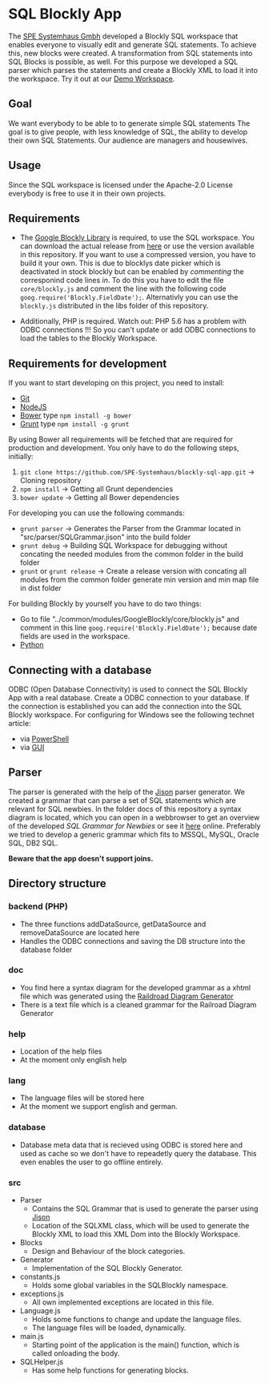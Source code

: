 # SQL Blockly App
The [SPE Systemhaus Gmbh](https://spe-systemhaus.de) developed a Blockly SQL workspace that enables everyone to visually edit and generate SQL statements. To achieve this, new blocks were created. A transformation from SQL statements into SQL Blocks is possible, as well. For this purpose we developed a SQL parser which parses the statements and create a Blockly XML to load it into the workspace. Try it out at our [Demo Workspace](https://sql.spe-systemhaus.de).

## Goal
We want everybody to be able to to generate simple SQL statements 
The goal is to give people, with less knowledge of SQL, the ability to develop their own SQL Statements. Our audience are managers and housewives.

## Usage
Since the SQL workspace is licensed under the Apache-2.0 License everybody is free to use it in their own projects.

## Requirements

- The [Google Blockly Library](https://github.com/google/blockly) is required, to use the SQL workspace. You can download the actual release from [here](https://github.com/google/blockly/zipball/master) or use the version available in this repository. If you want to use a compressed version, you have to build it your own. This is due to blocklys date picker which is deactivated in stock blockly but can be enabled by *commenting* the corresponind code lines *in*. To do this you have to edit the file `core/blockly.js` and comment the line with the following code `goog.require('Blockly.FieldDate');`. Alternativly you can use the `blockly.js` distributed in the libs folder of this repository. 

- Additionally, PHP is required. Watch out: PHP 5.6 has a problem with ODBC connections !!! So you can't update or add ODBC connections to load the tables to the Blockly Workspace. 

## Requirements for development
If you want to start developing on this project, you need to install:
* [Git](https://git-scm.com)
* [NodeJS](https://nodejs.org)
* [Bower](https://bower.io) type `npm install -g bower`
* [Grunt](http://gruntjs.com) type `npm install -g grunt`

By using Bower all requirements will be fetched that are required for production and development. You only have to do the following steps, initially:
1. `git clone https://github.com/SPE-Systemhaus/blockly-sql-app.git` -> Cloning repository
2. `npm install` -> Getting all Grunt dependencies
3. `bower update` -> Getting all Bower dependencies

For developing you can use the following commands:
* `grunt parser` -> Generates the Parser from the Grammar located in "src/parser/SQLGrammar.jison" into the build folder
* `grunt debug` -> Building SQL Workspace for debugging without concating the needed modules from the common folder in the build folder
* `grunt` or `grunt release` -> Create a release version with concating all modules from the common folder generate min version and min map file in dist folder

For building Blockly by yourself you have to do two things:
* Go to file "../common/modules/GoogleBlockly/core/blockly.js" and comment in this line `goog.require('Blockly.FieldDate');` because date fields are used in the workspace.
* [Python](https://www.python.org)

## Connecting with a database
ODBC (Open Database Connectivity) is used to connect the SQL Blockly App with a real database. Create a ODBC connection to your database. If the connection is established you can add the connection into the SQL Blockly workspace. For configuring for Windows see the following technet article:
* via [PowerShell](https://technet.microsoft.com/en-us/library/hh771022(v=wps.630).aspx)
* via [GUI](https://technet.microsoft.com/en-us/library/cc879308(v=sql.105).aspx)

## Parser
The parser is generated with the help of the [Jison](https://zaa.ch/jison) parser generator. We created a grammar that can parse a set of SQL statements which are relevant for SQL newbies. In the folder docs of this repository a syntax diagram is located, which you can open in a webbrowser to get an overview of the developed *SQL Grammar for Newbies* or see it [here](http://sql.spe-systemhaus.de/doc/syntax_diagram.xhtml) online. Preferably we tried to develop a generic grammar which fits to MSSQL, MySQL, Oracle SQL, DB2 SQL.

**Beware that the app doesn't support joins.**

## Directory structure

### backend (PHP)
* The three functions addDataSource, getDataSource and removeDataSource are located here
* Handles the ODBC connections and saving the DB structure into the database folder

### doc
* You find here a syntax diagram for the developed grammar as a xhtml file which was generated using the [Raildroad Diagram Generator](http://www.bottlecaps.de/rr/ui)
* There is a text file which is a cleaned grammar for the Railroad Diagram Generator

### help
* Location of the help files
* At the moment only english help

### lang
* The language files will be stored here 
* At the moment we support english and german.

### database
* Database meta data that is recieved using ODBC is stored here and used as cache so we don't have to repeadetly query the database. This even enables the user to go offline entirely.

### src
* Parser
    * Contains the SQL Grammar that is used to generate the parser using [Jison](http://zaa.ch/jison)
    * Location of the SQLXML class, which will be used to generate the Blockly XML to load this XML Dom into the Blockly Workspace.
* Blocks
    * Design and Behaviour of the block categories.
* Generator
    * Implementation of the SQL Blockly Generator.
* constants.js
    * Holds some global variables in the SQLBlockly namespace.
* exceptions.js
    * All own implemented exceptions are located in this file.
* Language.js
    * Holds some functions to change and update the language files.
    * The language files will be loaded, dynamically.
* main.js
    * Starting point of the application is the main() function, which is called onloading the body.
* SQLHelper.js
    * Has some help functions for generating blocks.
